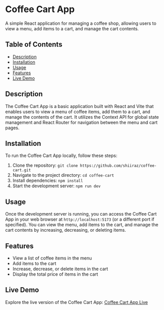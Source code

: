 # Coffee Cart App

A simple React application for managing a coffee shop, allowing users to view a menu, add items to a cart, and manage the cart contents.

## Table of Contents

- [Description](#description)
- [Installation](#installation)
- [Usage](#usage)
- [Features](#features)
- [Live Demo](#live-demo)
  

## Description

The Coffee Cart App is a basic application built with React and Vite that enables users to view a menu of coffee items, add them to a cart, and manage the contents of the cart. It utilizes the Context API for global state management and React Router for navigation between the menu and cart pages.

## Installation

To run the Coffee Cart App locally, follow these steps:

1. Clone the repository: `git clone https://github.com/shiiraz/coffee-cart.git`
2. Navigate to the project directory: `cd coffee-cart`
3. Install dependencies: `npm install`
4. Start the development server: `npm run dev`

## Usage

Once the development server is running, you can access the Coffee Cart App in your web browser at `http://localhost:5173` (or a different port if specified). You can view the menu, add items to the cart, and manage the cart contents by increasing, decreasing, or deleting items.

## Features

- View a list of coffee items in the menu
- Add items to the cart
- Increase, decrease, or delete items in the cart
- Display the total price of items in the cart

## Live Demo

Explore the live version of the Coffee Cart App: [Coffee Cart App Live](https://koffee-cart.netlify.app/)
